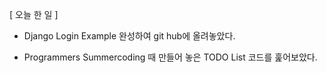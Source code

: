 [ 오늘 한 일 ]

- Django Login Example 완성하여 git hub에 올려놓았다.

- Programmers Summercoding 때 만들어 놓은 TODO List 코드를 훑어보았다.
